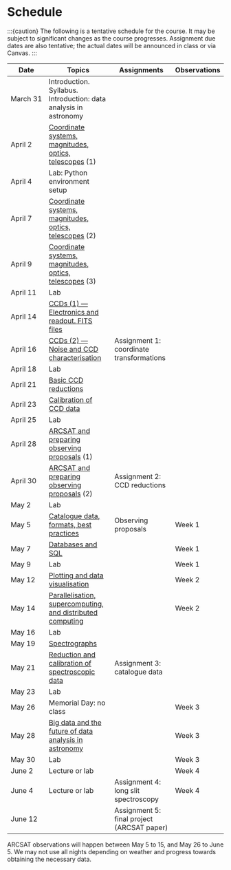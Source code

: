 # Schedule

:::{caution}
The following is a tentative schedule for the course. It may be subject to significant changes as the course progresses. Assignment due dates are also tentative; the actual dates will be announced in class or via Canvas.
:::

| Date          | Topics                                                                                                                       | Assignments                                | Observations |
| ------------- | ---------------------------------------------------------------------------------------------------------------------------- | ------------------------------------------ | ------------ |
| March&nbsp;31 | Introduction. Syllabus. <br>Introduction: data analysis in astronomy                                                         |
| April&nbsp;2  | [Coordinate systems, magnitudes, optics, telescopes](./lecture_notes/intro_concepts/intro_concepts.md) (1)                   |                                            |              |
| April&nbsp;4  | Lab: Python environment setup                                                                                                |                                            |              |
| April&nbsp;7  | [Coordinate systems, magnitudes, optics, telescopes](./lecture_notes/intro_concepts/intro_concepts.md) (2)                   |                                            |              |
| April&nbsp;9  | [Coordinate systems, magnitudes, optics, telescopes](./lecture_notes/intro_concepts/intro_concepts.md) (3)                   |                                            |              |
| April&nbsp;11 | Lab                                                                                                                          |                                            |              |
| April&nbsp;14 | [CCDs (1) — Electronics and readout. FITS files](./lecture_notes/ccds/ccds.md)                                               |                                            |              |
| April&nbsp;16 | [CCDs (2) — Noise and CCD characterisation](./lecture_notes/ccds/ccds.md)                                                    | Assignment 1: coordinate transformations   |              |
| April&nbsp;18 | Lab                                                                                                                          |                                            |              |
| April&nbsp;21 | [Basic CCD reductions](./lecture_notes/ccd_reductions/ccd_reductions.md)                                                     |                                            |              |
| April&nbsp;23 | [Calibration of CCD data](./lecture_notes/ccd_calibration/ccd_calibration.md)                                                |                                            |              |
| April&nbsp;25 | Lab                                                                                                                          |                                            |              |
| April&nbsp;28 | [ARCSAT and preparing observing proposals](./lecture_notes/arcsat_proposals/arcsat_proposals.md) (1)                         |                                            |              |
| April&nbsp;30 | [ARCSAT and preparing observing proposals](./lecture_notes/arcsat_proposals/arcsat_proposals.md) (2)                         | Assignment 2: CCD reductions               |              |
| May&nbsp;2    | Lab                                                                                                                          |                                            |              |
| May&nbsp;5    | [Catalogue data, formats, best practices](./lecture_notes/catalogue_data/catalogue_data.md)                                  | Observing proposals                        | Week 1       |
| May&nbsp;7    | [Databases and SQL](./lecture_notes/databases/databases.md)                                                                  |                                            | Week 1       |
| May&nbsp;9    | Lab                                                                                                                          |                                            | Week 1       |
| May&nbsp;12   | [Plotting and data visualisation](./lecture_notes/data_visualisation/data_visualisation.md)                                  |                                            | Week 2       |
| May&nbsp;14   | [Parallelisation, supercomputing, and distributed computing](./lecture_notes/distributed_computing/distributed_computing.md) |                                            | Week 2       |
| May&nbsp;16   | Lab                                                                                                                          |                                            |              |
| May&nbsp;19   | [Spectrographs](./lecture_notes/spectrographs/spectrographs.md)                                                              |                                            |              |
| May&nbsp;21   | [Reduction and calibration of spectroscopic data](./lecture_notes/spec_data_reduction/spec_data_reduction.md)                | Assignment 3: catalogue data               |              |
| May&nbsp;23   | Lab                                                                                                                          |                                            |              |
| May&nbsp;26   | Memorial Day: no class                                                                                                       |                                            | Week 3       |
| May&nbsp;28   | [Big data and the future of data analysis in astronomy](./lecture_notes/big_data/big_data.md)                                |                                            | Week 3       |
| May&nbsp;30   | Lab                                                                                                                          |                                            | Week 3       |
| June&nbsp;2   | Lecture or lab                                                                                                               |                                            | Week 4       |
| June&nbsp;4   | Lecture or lab                                                                                                               | Assignment 4: long slit spectroscopy       | Week 4       |
| June&nbsp;12  |                                                                                                                              | Assignment 5: final project (ARCSAT paper) |              |

ARCSAT observations will happen between May 5 to 15, and May 26 to June 5. We may not use all nights depending on weather and progress towards obtaining the necessary data.
